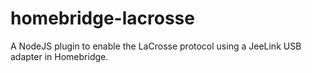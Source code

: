 # homebridge-lacrosse
A NodeJS plugin to enable the LaCrosse protocol using a JeeLink USB adapter in Homebridge.
